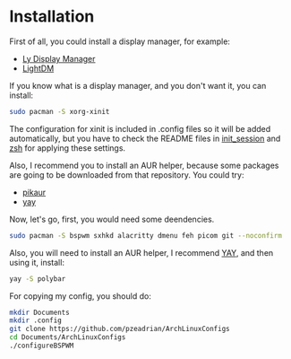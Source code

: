 # Installation
First of all, you could install a display manager, for example:
- [Ly Display Manager](https://github.com/fairyglade/ly)
- [LightDM](https://github.com/canonical/lightdm)

If you know what is a display manager, and you don't want it, you can install:
```bash
sudo pacman -S xorg-xinit
```
The configuration for xinit is included in .config files so it will be added automatically, but you have to check the README files in [init_session](https://github.com/pzeadrian/dotfilesArch/tree/main/2_DesktopGUI/init_session) and [zsh](https://github.com/pzeadrian/dotfilesArch/tree/main/2_DesktopGUI/zsh) for applying these settings.

Also, I recommend you to install an AUR helper, because some packages are going to be downloaded from that repository.
You could try:
- [pikaur](https://github.com/actionless/pikaur)
- [yay](https://github.com/Jguer/yay)

Now, let's go, first, you would need some deendencies.
```bash
sudo pacman -S bspwm sxhkd alacritty dmenu feh picom git --noconfirm
```

Also, you will need to install an AUR helper, I recommend [YAY](https://github.com/Jguer/yay), and then using it, install:
```bash
yay -S polybar
```

For copying my config, you should do:
```bash
mkdir Documents
mkdir .config
git clone https://github.com/pzeadrian/ArchLinuxConfigs
cd Documents/ArchLinuxConfigs
./configureBSPWM
```
